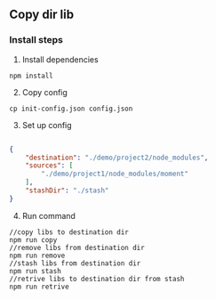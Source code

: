 ## Copy dir lib

### Install steps

1. Install dependencies

```console
npm install
```

2. Copy config

```console
cp init-config.json config.json
```

3. Set up config

```json

{
    "destination": "./demo/project2/node_modules",
    "sources": [
        "./demo/project1/node_modules/moment"
    ],
    "stashDir": "./stash"
}

```
4. Run command
```console
//copy libs to destination dir
npm run copy
//remove libs from destination dir
npm run remove
//stash libs from destination dir
npm run stash
//retrive libs to destination dir from stash
npm run retrive
```
